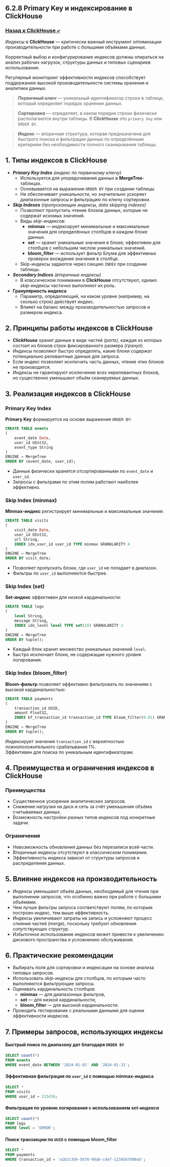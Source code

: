 ## 6.2.8 Primary Key и индексирование в ClickHouse

### [Назад к ClickHouse ⤶](/data/Module6/data/clickhouse.md)

Индексы в **ClickHouse** — критически важный инструмент оптимизации производительности при работе с большими 
объёмами данных.  

Корректный выбор и конфигурирование индексов должны опираться на анализ рабочих нагрузок, структуры данных и типовых 
сценариев использования.  

Регулярный мониторинг эффективности индексов способствует поддержанию высокой производительности системы хранения 
и аналитики данных.  

> ***Первичный ключ*** — уникальный идентификатор строки в таблице, который определяет порядок хранения данных.  

> ***Сортировка*** — определяет, в каком порядке строки физически располагаются внутри таблицы. В **ClickHouse** это 
`primary key` или `ORDER BY`.  

> ***Индекс*** — вторичная структура, которая предназначена для быстрого поиска и фильтрации данных по определённым 
критериям без необходимости полного сканирования таблицы.  

## 1. Типы индексов в ClickHouse
- _**Primary Key Index** (индекс по первичному ключу)_  
  - Используется для упорядочивания данных в **MergeTree**-таблицах.  
  - Основывается на выражении `ORDER BY` при создании таблицы.  
  - Не обеспечивает уникальности, но значительно ускоряет диапазонные запросы и фильтрацию по ключу сортировки.  
- _**Skip Indexes** (пропускающие индексы, data skipping indexes)_  
  - Позволяют пропустить чтение блоков данных, которые не содержат искомых значений.
  - Виды _skip_-индексов:  
    - **minmax** — индексирует минимальные и максимальные значения для определённых столбцов в каждом блоке данных.  
    - **set** — хранит уникальные значения в блоке; эффективен для столбцов с небольшим числом уникальных значений.  
    - **bloom_filter** — использует фильтр Блума для эффективных проверок вхождения значения в столбце.  
  - Skip-индексы задаются через секцию `INDEX` при создании таблицы.  
- _**Secondary Indices** (вторичные индексы)_  
  - В классическом понимании в **ClickHouse** отсутствуют, однако _skip_-индексы частично выполняют их роль.  
- **Гранулярность индекса**  
  - Параметр, определяющий, на каком уровне (например, на сколько строк) действует индекс.  
  - Влияет на баланс между производительностью запросов и размером индекса.  

## 2. Принципы работы индексов в ClickHouse
- **ClickHouse** хранит данные в виде частей _(parts)_, каждая из которых состоит из блоков строк фиксированного 
размера _(гранул)_.  
- Индексы позволяют быстро определять, какие блоки содержат потенциально релевантные данные для запроса.  
- Если индекс позволяет исключить часть данных, чтение этих блоков не производится.  
- Индексы не гарантируют исключение всех нерелевантных блоков, но существенно уменьшают объём сканируемых данных.  

## 3. Реализация индексов в ClickHouse
### Primary Key Index
**Primary Key** формируется на основе выражения `ORDER BY`:

```sql
CREATE TABLE events
(
    event_date Date,
    user_id UInt32,
    event_type String
)
ENGINE = MergeTree
ORDER BY (event_date, user_id);
```
                  
- Данные физически хранятся отсортированными по `event_date` и `user_id`.  
- Запросы с фильтрами по этим полям работают наиболее эффективно.  

### Skip Index (minmax)
**Minmax-индекс** регистрирует минимальные и максимальные значения:

```sql
CREATE TABLE visits
(
    visit_date Date,
    user_id UInt32,
    url String,
    INDEX idx_user_id user_id TYPE minmax GRANULARITY 4
)
ENGINE = MergeTree
ORDER BY visit_date;
```
                  
- Позволяет пропускать блоки, где `user_id` не попадает в диапазон.  
- Фильтры по `user_id` выполняются быстрее.  

### Skip Index (set)
**Set-индекс** эффективен для низкой кардинальности:

```sql
CREATE TABLE logs
(
    level String,
    message String,
    INDEX idx_level level TYPE set(10) GRANULARITY 2
)
ENGINE = MergeTree
ORDER BY tuple();
```
                  
- Каждый блок хранит множество уникальных значений `level`.  
- Быстро исключает блоки, не содержащие нужного уровня логирования.  

### Skip Index (bloom_filter)
**Bloom-фильтр** позволяет эффективно фильтровать по значениям с высокой кардинальностью:

```sql
CREATE TABLE payments
(
    transaction_id UUID,
    amount Float32,
    INDEX bf_transaction_id transaction_id TYPE bloom_filter(0.01) GRANULARITY 8
)
ENGINE = MergeTree
ORDER BY tuple();
```
                  
Индексирует значения `transaction_id` с вероятностью ложноположительного срабатывания 1%.  
Эффективен для поиска по уникальным идентификаторам.  

## 4. Преимущества и ограничения индексов в ClickHouse
### Преимущества  
- Существенное ускорение аналитических запросов.  
- Снижение нагрузки на диск и сеть за счёт уменьшения объёма считываемых данных.  
- Возможность настройки разных типов индексов под конкретные задачи.  

### Ограничения
- Невозможность обновления данных без перезаписи всей части.  
- Вторичные индексы отсутствуют в классическом понимании.  
- Эффективность индекса зависит от структуры запросов и распределения данных.  

## 5. Влияние индексов на производительность
- Индексы уменьшают объём данных, необходимый для чтения при выполнении запросов, что особенно важно при работе 
с большими объёмами.  
- Чем лучше фильтры запроса соответствуют полям, по которым построен индекс, тем выше эффективность.  
- Индексы увеличивают затраты на запись и усложняют процесс слияния частей (merge), поскольку требуют обновления 
сопутствующих структур.  
- Избыточное использование индексов может привести к увеличению дискового пространства и усложнению обслуживания.  

## 6. Практические рекомендации
- Выбирать поля для сортировки и индексации на основе анализа типовых запросов.  
- Использовать _skip-индексы_ для столбцов, по которым часто выполняются фильтрующие запросы.  
- Оценивать кардинальность столбцов:  
  - **minmax** — для диапазонных фильтров,  
  - **set** — для низкой кардинальности,  
  - **bloom_filter** — для высокой кардинальности.  
- Проводить тестирование с реальными данными для оценки эффективности индексов.  

## 7. Примеры запросов, использующих индексы
#### Быстрый поиск по диапазону дат благодаря `ORDER BY`

```sql
SELECT count(*) 
FROM events 
WHERE event_date BETWEEN '2024-01-01' AND '2024-01-31';
```

#### Эффективная фильтрация по `user_id` с помощью **minmax**-индекса

```sql
SELECT * 
FROM visits 
WHERE user_id = 123456;
```

#### Фильтрация по уровню логирования с использованием *set-индекса*

```sql
SELECT count(*) 
FROM logs 
WHERE level = 'ERROR';
```

#### Поиск транзакции по `UUID` с помощью **bloom_filter**

```sql
SELECT * 
FROM payments 
WHERE transaction_id = 'a1b2c3d4-5678-90ab-cdef-1234567890ab';
```